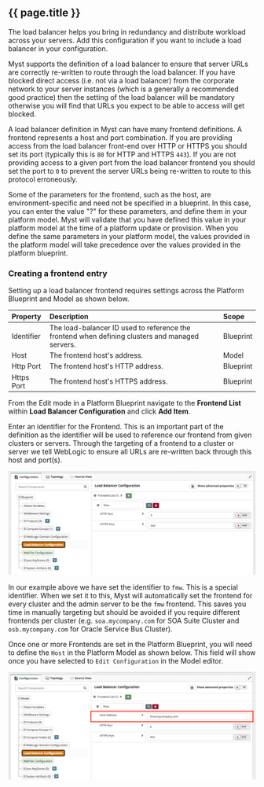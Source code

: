 ## {{ page.title }}

The load balancer helps you bring in redundancy and distribute workload across your servers. Add this configuration if you want to include a load balancer in your configuration.

Myst supports the definition of a load balancer to ensure that server URLs are correctly re-written to route through the load balancer. If you have blocked direct access \(i.e. not via a load balancer\) from the corporate network to your server instances \(which is a generally a recommended good practice\) then the setting of the load balancer will be mandatory otherwise you will find that URLs you expect to be able to access will get blocked.

A load balancer definition in Myst can have many frontend definitions. A frontend represents a host and port combination. If you are providing access from the load balancer front-end over HTTP or HTTPS you should set its port \(typically this is `80` for HTTP and HTTPS `443`\). If you are not providing access to a given port from the load balancer frontend you should set the port to `0` to prevent the server URLs being re-written to route to this protocol erroneously.

Some of the parameters for the frontend, such as the host, are environment-specific and need not be specified in a blueprint. In this case, you can enter the value "?" for these parameters, and define them in your platform model. Myst will validate that you have defined this value in your platform model at the time of a platform update or provision. When you define the same parameters in your platform model, the values provided in the platform model will take precedence over the values provided in the platform blueprint.

### Creating a frontend entry

Setting up a load balancer frontend requires settings across the Platform Blueprint and Model as shown below.

| Property | Description | Scope |
| :--- | :--- | :--- |
| Identifier | The load-balancer ID used to reference the frontend when defining clusters and managed servers. | Blueprint |
| Host | The frontend host's address. | Model |
| Http Port | The frontend host's HTTP address. | Blueprint |
| Https Port | The frontend host's HTTPS address. | Blueprint |

From the Edit mode in a Platform Blueprint navigate to the **Frontend List** within **Load Balancer Configuration** and click **Add Item**.

Enter an identifier for the Frontend. This is an important part of the definition as the identifier will be used to reference our frontend from given clusters or servers. Through the targeting of a frontend to a cluster or server we tell WebLogic to ensure all URLs are re-written back through this host and port(s).

![](img/addFrontendBlueprint.png)

In our example above we have set the identifier to `fmw`. This is a special identifier. When we set it to this, Myst will automatically set the frontend for every cluster and the admin server to be the `fmw` frontend. This saves you time in manually targeting but should be avoided if you require different frontends per cluster (e.g. `soa.mycompany.com` for SOA Suite Cluster and `osb.mycompany.com` for Oracle Service Bus Cluster).

Once one or more Frontends are set in the Platform Blueprint, you will need to define the `Host` in the Platform Model as shown below. This field will show once you have selected to `Edit Configuration` in the Model editor.

![](img/addFrontendModel.png)
